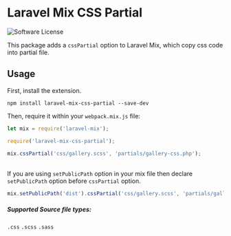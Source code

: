 # Laravel Mix CSS Partial

![Software License](https://img.shields.io/badge/license-MIT-brightgreen.svg?style=flat-square)

This package adds a `cssPartial` option to Laravel Mix, which copy css code into partial file.
## Usage

First, install the extension.

```
npm install laravel-mix-css-partial --save-dev
```

Then, require it within your `webpack.mix.js` file:

```js
let mix = require('laravel-mix');

require('laravel-mix-css-partial');

mix.cssPartial('css/gallery.scss', 'partials/gallery-css.php');
```
\
If you are using `setPublicPath` option in your mix file then declare `setPublicPath` option before `cssPartial` option.

```js
mix.setPublicPath('dist').cssPartial('css/gallery.scss', 'partials/gallery-css.php');
```

##### Supported Source file types:
`.css` `.scss` `.sass`